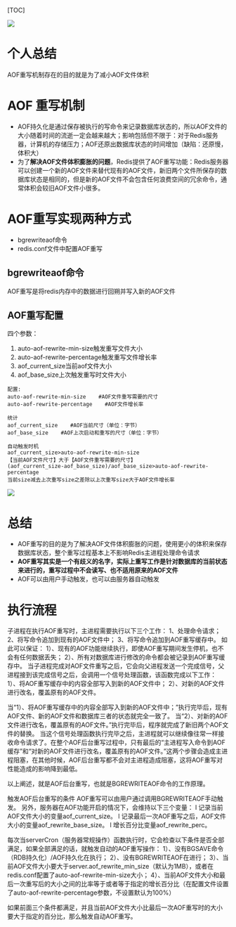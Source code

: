 [TOC]

![](https://gitee.com/caijingquan/imagebed/raw/master/1602320262_20191219151956437_69219163.png)
# 个人总结
AOF重写机制存在的目的就是为了减小AOF文件体积
# AOF 重写机制
+ AOF持久化是通过保存被执行的写命令来记录数据库状态的，所以AOF文件的大小随着时间的流逝一定会越来越大；影响包括但不限于：对于Redis服务器，计算机的存储压力；AOF还原出数据库状态的时间增加（缺陷：还原慢，体积大）
+ 为了**解决AOF文件体积膨胀的问题**，Redis提供了AOF重写功能：Redis服务器可以创建一个新的AOF文件来替代现有的AOF文件，新旧两个文件所保存的数据库状态是相同的，但是新的AOF文件不会包含任何浪费空间的冗余命令，通常体积会较旧AOF文件小很多。
# AOF重写实现两种方式
+ bgrewriteaof命令
+ redis.conf文件中配置AOF重写
## bgrewriteaof命令
AOF重写是将redis内存中的数据进行回朔并写入新的AOF文件
## AOF重写配置
四个参数：
1. auto-aof-rewrite-min-size触发重写文件大小
2. auto-aof-rewrite-percentage触发重写文件增长率
3. aof_current_size当前aof文件大小
4. aof_base_size上次触发重写时文件大小

```
配置:
auto-aof-rewrite-min-size    #AOF文件重写需要的尺寸
auto-aof-rewrite-percentage    #AOF文件增长率

统计
aof_current_size    #AOF当前尺寸（单位：字节）
aof_base_size    #AOF上次启动和重写的尺寸（单位：字节）

自动触发时机
aof_current_size>auto-aof-rewrite-min-size
【当前AOF文件尺寸】大于【AOF文件重写需要的尺寸】
(aof_current_size-aof_base_size)/aof_base_size>auto-aof-rewrite-percentage
当前size减去上次重写size之差除以上次重写size大于AOF文件增长率
```

![](https://gitee.com/caijingquan/imagebed/raw/master/1602320260_20191207144237476_1349180936.png)

# 总结
+ AOF重写的目的是为了解决AOF文件体积膨胀的问题，使用更小的体积来保存数据库状态，整个重写过程基本上不影响Redis主进程处理命令请求
+ **AOF重写其实是一个有歧义的名字，实际上重写工作是针对数据库的当前状态来进行的，重写过程中不会读写、也不适用原来的AOF文件**
+ AOF可以由用户手动触发，也可以由服务器自动触发


# 执行流程
子进程在执行AOF重写时，主进程需要执行以下三个工作：
1、处理命令请求；
2、将写命令追加到现有的AOF文件中；
3、将写命令追加到AOF重写缓存中。
如此可以保证：
1）、现有的AOF功能继续执行，即使AOF重写期间发生停机，也不会有任何数据丢失；
2）、所有对数据库进行修改的命令都会被记录到AOF重写缓存中。
当子进程完成对AOF文件重写之后，它会向父进程发送一个完成信号，父进程接到该完成信号之后，会调用一个信号处理函数，该函数完成以下工作：
1）、将AOF重写缓存中的内容全部写入到新的AOF文件中；
2）、对新的AOF文件进行改名，覆盖原有的AOF文件。

当“1）、将AOF重写缓存中的内容全部写入到新的AOF文件中；”执行完毕后，现有AOF文件、新的AOF文件和数据库三者的状态就完全一致了。
当“2）、对新的AOF文件进行改名，覆盖原有的AOF文件。”执行完毕后，程序就完成了新旧两个AOF文件的替换。
当这个信号处理函数执行完毕之后，主进程就可以继续像往常一样接收命令请求了。在整个AOF后台重写过程中，只有最后的“主进程写入命令到AOF缓存”和“对新的AOF文件进行改名，覆盖原有的AOF文件。”这两个步骤会造成主进程阻塞，在其他时候，AOF后台重写都不会对主进程造成阻塞，这将AOF重写对性能造成的影响降到最低。

以上阐述，就是AOF后台重写，也就是BGREWRITEAOF命令的工作原理。

触发AOF后台重写的条件
AOF重写可以由用户通过调用BGREWRITEAOF手动触发。
另外，服务器在AOF功能开启的情况下，会维持以下三个变量：
l 记录当前AOF文件大小的变量aof_current_size。
l 记录最后一次AOF重写之后，AOF文件大小的变量aof_rewrite_base_size。
l 增长百分比变量aof_rewrite_perc。

每次当serverCron（服务器常规操作）函数执行时，它会检查以下条件是否全部满足，如果全部满足的话，就触发自动的AOF重写操作：
1）、没有BGSAVE命令（RDB持久化）/AOF持久化在执行；
2）、没有BGREWRITEAOF在进行；
3）、当前AOF文件大小要大于server.aof_rewrite_min_size（默认为1MB），或者在redis.conf配置了auto-aof-rewrite-min-size大小；
4）、当前AOF文件大小和最后一次重写后的大小之间的比率等于或者等于指定的增长百分比（在配置文件设置了auto-aof-rewrite-percentage参数，不设置默认为100%）

如果前面三个条件都满足，并且当前AOF文件大小比最后一次AOF重写时的大小要大于指定的百分比，那么触发自动AOF重写。
